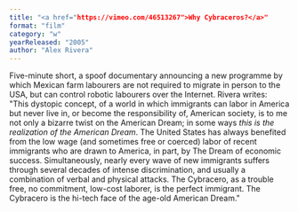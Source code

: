 ```yaml
---
title: "<a href="https://vimeo.com/46513267">Why Cybraceros?</a>"
format: "film"
category: "w"
yearReleased: "2005"
author: "Alex Rivera"
---
```

Five-minute short, a spoof documentary  announcing a new programme by which Mexican farm labourers are not  required to migrate in person to the USA, but can control robotic  labourers over the Internet. Rivera writes:
 
"This dystopic concept, of a world in which  immigrants can labor in America but never live in, or become the  responsibility of, American society, is to me not only a bizarre  twist on the American Dream; in some ways _this is the  realization of the American Dream_. The United States has always  benefited from the low wage (and sometimes free or coerced) labor of  recent immigrants who are drawn to America, in part, by The Dream of  economic success. Simultaneously, nearly every wave of new  immigrants suffers through several decades of intense  discrimination, and usually a combination of verbal and physical  attacks. The Cybracero, as a trouble free, no commitment, low-cost  laborer, is the perfect immigrant. The Cybracero is the hi-tech face  of the age-old American Dream."
